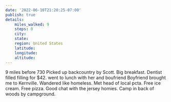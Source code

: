 ```yaml
---
date: '2022-06-10T21:20:25-07:00'
publish: true
details:
    miles_walked: 9
    steps: 0
    city:
    state:
    region: United States
    latitude:
    longitude:
    altitude:
---
```

9 miles before 730
Picked up backcountry by Scott. 
Big breakfast. 
Dentist filled filling for $42. 
went to lunch with her and boufriend
Boyfriend brought me to Kernville. 
Wandered like homeless. 
Met head of local pcta. 
Free ice cream. 
Free pizza. 
Good chat with the jersey homies. 
Camp in back of woods by campground.